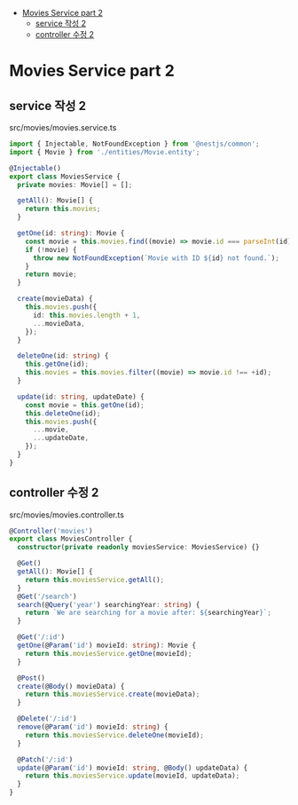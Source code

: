 <!-- TOC -->

- [Movies Service part 2](#movies-service-part-2)
  - [service 작성 2](#service-%EC%9E%91%EC%84%B1-2)
  - [controller 수정 2](#controller-%EC%88%98%EC%A0%95-2)

<!-- /TOC -->

# Movies Service part 2

## service 작성 2
src/movies/movies.service.ts
``` typescript
import { Injectable, NotFoundException } from '@nestjs/common';
import { Movie } from './entities/Movie.entity';

@Injectable()
export class MoviesService {
  private movies: Movie[] = [];

  getAll(): Movie[] {
    return this.movies;
  }

  getOne(id: string): Movie {
    const movie = this.movies.find((movie) => movie.id === parseInt(id));
    if (!movie) {
      throw new NotFoundException(`Movie with ID ${id} not found.`);
    }
    return movie;
  }

  create(movieData) {
    this.movies.push({
      id: this.movies.length + 1,
      ...movieData,
    });
  }

  deleteOne(id: string) {
    this.getOne(id);
    this.movies = this.movies.filter((movie) => movie.id !== +id);
  }

  update(id: string, updateDate) {
    const movie = this.getOne(id);
    this.deleteOne(id);
    this.movies.push({
      ...movie,
      ...updateDate,
    });
  }
}

```

## controller 수정 2
src/movies/movies.controller.ts
``` typescript
@Controller('movies')
export class MoviesController {
  constructor(private readonly moviesService: MoviesService) {}

  @Get()
  getAll(): Movie[] {
    return this.moviesService.getAll();
  }
  @Get('/search')
  search(@Query('year') searchingYear: string) {
    return `We are searching for a movie after: ${searchingYear}`;
  }

  @Get('/:id')
  getOne(@Param('id') movieId: string): Movie {
    return this.moviesService.getOne(movieId);
  }

  @Post()
  create(@Body() movieData) {
    return this.moviesService.create(movieData);
  }

  @Delete('/:id')
  remove(@Param('id') movieId: string) {
    return this.moviesService.deleteOne(movieId);
  }

  @Patch('/:id')
  update(@Param('id') movieId: string, @Body() updateData) {
    return this.moviesService.update(movieId, updateData);
  }
}
```